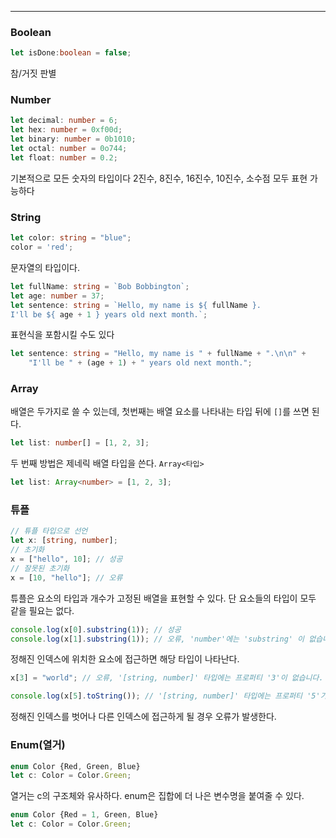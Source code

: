 
---

### Boolean

```ts
let isDone:boolean = false;
```

참/거짓 판별

### Number

```ts
let decimal: number = 6;
let hex: number = 0xf00d;
let binary: number = 0b1010;
let octal: number = 0o744;
let float: number = 0.2;
```

기본적으로 모든 숫자의 타입이다
2진수, 8진수, 16진수, 10진수, 소수점 모두 표현 가능하다

### String

```ts
let color: string = "blue";
color = 'red';
```

문자열의 타입이다.

```ts
let fullName: string = `Bob Bobbington`;
let age: number = 37;
let sentence: string = `Hello, my name is ${ fullName }.
I'll be ${ age + 1 } years old next month.`;
```

표현식을 포함시킬 수도 있다

```ts
let sentence: string = "Hello, my name is " + fullName + ".\n\n" +
    "I'll be " + (age + 1) + " years old next month.";
```

### Array

배열은 두가지로 쓸 수 있는데, 첫번째는 배열 요소를 나타내는 타입 뒤에 `[]`를 쓰면 된다.

```ts
let list: number[] = [1, 2, 3];
```

두 번째 방법은 제네릭 배열 타입을 쓴다. `Array<타입>`

```ts
let list: Array<number> = [1, 2, 3];
```

### 튜플

```ts
// 튜플 타입으로 선언
let x: [string, number];
// 초기화
x = ["hello", 10]; // 성공
// 잘못된 초기화
x = [10, "hello"]; // 오류
```

튜플은 요소의 타입과 개수가 고정된 배열을 표현할 수 있다.
단 요소들의 타입이 모두 같을 필요는 없다.

```ts
console.log(x[0].substring(1)); // 성공
console.log(x[1].substring(1)); // 오류, 'number'에는 'substring' 이 없습니다.
```

정해진 인덱스에 위치한 요소에 접근하면 해당 타입이 나타난다.

```ts
x[3] = "world"; // 오류, '[string, number]' 타입에는 프로퍼티 '3'이 없습니다.

console.log(x[5].toString()); // '[string, number]' 타입에는 프로퍼티 '5'가 없습니다.
```

정해진 인덱스를 벗어나 다른 인덱스에 접근하게 될 경우 오류가 발생한다.

### Enum(열거)

```ts
enum Color {Red, Green, Blue}
let c: Color = Color.Green;
```

열거는 c의 구조체와 유사하다.
enum은 집합에 더 나은 변수명을 붙여줄 수 있다.

```ts
enum Color {Red = 1, Green, Blue}
let c: Color = Color.Green;
```

